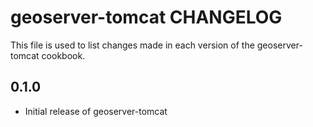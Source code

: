 geoserver-tomcat CHANGELOG
==============

This file is used to list changes made in each version of the geoserver-tomcat cookbook.

0.1.0
-----
- Initial release of geoserver-tomcat


